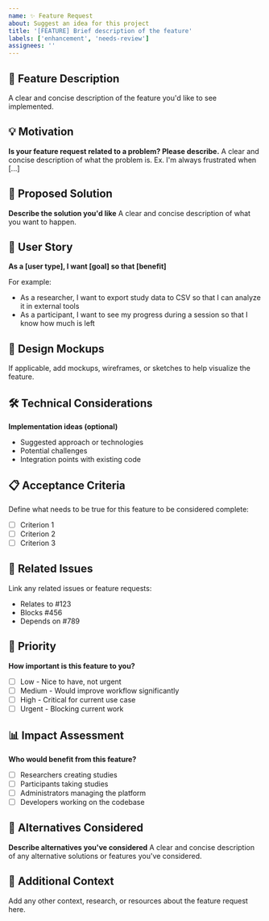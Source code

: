 ```yaml
---
name: ✨ Feature Request
about: Suggest an idea for this project
title: '[FEATURE] Brief description of the feature'
labels: ['enhancement', 'needs-review']
assignees: ''
---
```


## 🚀 Feature Description

A clear and concise description of the feature you'd like to see implemented.

## 💡 Motivation

**Is your feature request related to a problem? Please describe.**
A clear and concise description of what the problem is. Ex. I'm always frustrated when [...]

## 🎯 Proposed Solution

**Describe the solution you'd like**
A clear and concise description of what you want to happen.

## 🔄 User Story

**As a [user type], I want [goal] so that [benefit]**

For example:
- As a researcher, I want to export study data to CSV so that I can analyze it in external tools
- As a participant, I want to see my progress during a session so that I know how much is left

## 🎨 Design Mockups

If applicable, add mockups, wireframes, or sketches to help visualize the feature.

## 🛠️ Technical Considerations

**Implementation ideas (optional)**
- Suggested approach or technologies
- Potential challenges
- Integration points with existing code

## 📋 Acceptance Criteria

Define what needs to be true for this feature to be considered complete:

- [ ] Criterion 1
- [ ] Criterion 2  
- [ ] Criterion 3

## 🔗 Related Issues

Link any related issues or feature requests:

- Relates to #123
- Blocks #456
- Depends on #789

## 🎯 Priority

**How important is this feature to you?**

- [ ] Low - Nice to have, not urgent
- [ ] Medium - Would improve workflow significantly
- [ ] High - Critical for current use case
- [ ] Urgent - Blocking current work

## 📊 Impact Assessment

**Who would benefit from this feature?**

- [ ] Researchers creating studies
- [ ] Participants taking studies  
- [ ] Administrators managing the platform
- [ ] Developers working on the codebase

## 🔄 Alternatives Considered

**Describe alternatives you've considered**
A clear and concise description of any alternative solutions or features you've considered.

## 📝 Additional Context

Add any other context, research, or resources about the feature request here.